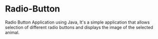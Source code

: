 # Radio-Button
Radio Button Application using Java,
It's a simple application that allows selection of different radio buttons and displays the image of the selected animal.
